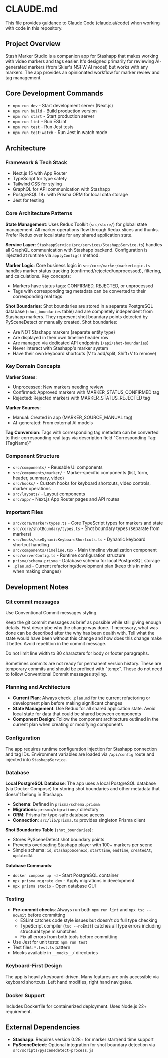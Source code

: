 # CLAUDE.md

This file provides guidance to Claude Code (claude.ai/code) when working with code in this repository.

## Project Overview

Stash Marker Studio is a companion app for Stashapp that makes working with video markers and tags easier. It's designed primarily for reviewing AI-generated markers (from Skier's NSFW AI model) but works with any markers. The app provides an opinionated workflow for marker review and tag management.

## Core Development Commands

- `npm run dev` - Start development server (Next.js)
- `npm run build` - Build production version
- `npm run start` - Start production server
- `npm run lint` - Run ESLint
- `npm run test` - Run Jest tests
- `npm run test:watch` - Run Jest in watch mode

## Architecture

### Framework & Tech Stack

- Next.js 15 with App Router
- TypeScript for type safety
- Tailwind CSS for styling
- GraphQL for API communication with Stashapp
- PostgreSQL 18+ with Prisma ORM for local data storage
- Jest for testing

### Core Architecture Patterns

**State Management**: Uses Redux Toolkit (`src/store/`) for global state management. All marker operations flow through Redux slices and thunks. Prefer Redux over local state for any shared application state.

**Service Layer**: `StashappService` (`src/services/StashappService.ts`) handles all GraphQL communication with Stashapp backend. Configuration is injected at runtime via `applyConfig()` method.

**Marker Logic**: Core business logic in `src/core/marker/markerLogic.ts` handles marker status tracking (confirmed/rejected/unprocessed), filtering, and calculations. Key concepts:

- Markers have status tags: CONFIRMED, REJECTED, or unprocessed
- Tags with corresponding tag metadata can be converted to their corresponding real tags

**Shot Boundaries**: Shot boundaries are stored in a separate PostgreSQL database (`shot_boundaries` table) and are completely independent from Stashapp markers. They represent shot boundary points detected by PySceneDetect or manually created. Shot boundaries:

- Are NOT Stashapp markers (separate entity type)
- Are displayed in their own timeline header row
- Are managed via dedicated API endpoints (`/api/shot-boundaries`)
- Never interact with Stashapp's marker system
- Have their own keyboard shortcuts (V to add/split, Shift+V to remove)

### Key Domain Concepts

**Marker States**:

- Unprocessed: New markers needing review
- Confirmed: Approved markers with MARKER_STATUS_CONFIRMED tag
- Rejected: Rejected markers with MARKER_STATUS_REJECTED tag

**Marker Sources**:

- Manual: Created in app (MARKER_SOURCE_MANUAL tag)
- AI-generated: From external AI models

**Tag Conversion**: Tags with corresponding tag metadata can be converted to their corresponding real tags via description field "Corresponding Tag: {TagName}"

### Component Structure

- `src/components/` - Reusable UI components
- `src/components/marker/` - Marker-specific components (list, form, header, summary, video)
- `src/hooks/` - Custom hooks for keyboard shortcuts, video controls, marker operations
- `src/layouts/` - Layout components
- `src/app/` - Next.js App Router pages and API routes

### Important Files

- `src/core/marker/types.ts` - Core TypeScript types for markers and state
- `src/core/shotBoundary/types.ts` - Shot boundary types (separate from markers)
- `src/hooks/useDynamicKeyboardShortcuts.ts` - Dynamic keyboard shortcut handling
- `src/components/Timeline.tsx` - Main timeline visualization component
- `src/serverConfig.ts` - Runtime configuration structure
- `prisma/schema.prisma` - Database schema for local PostgreSQL storage
- `.plan.md` - Current refactoring/development plan (keep this in mind when making changes)

## Development Notes

### Git commit messages

Use Conventional Commit messages styling.

Keep the git commit messages as brief as possible while still giving enough details. First descripbe why the change was done. If necessary, what was done can be described after the why has been dealth with. Tell what the state would have been without this change and how does this change make it better. Avoid repetition in the commit message.

Do not limit line width to 80 characters for body or footer paragraphs.

Sometimes commits are not ready for permanent version history. These are temporary commits and should be prefixed with "temp:". These do not need to follow Conventional Commit messages styling.

### Planning and Architecture

- **Current Plan**: Always check `.plan.md` for the current refactoring or development plan before making significant changes
- **State Management**: Use Redux for all shared application state. Avoid local state for data that could be shared between components
- **Component Design**: Follow the component architecture outlined in the current plan when creating or modifying components

### Configuration

The app requires runtime configuration injection for Stashapp connection and tag IDs. Environment variables are loaded via `/api/config` route and injected into `StashappService`.

### Database

**Local PostgreSQL Database**: The app uses a local PostgreSQL database (via Docker Compose) for storing shot boundaries and other metadata that doesn't belong in Stashapp.

- **Schema**: Defined in `prisma/schema.prisma`
- **Migrations**: `prisma/migrations/` directory
- **ORM**: Prisma for type-safe database access
- **Connection**: `src/lib/prisma.ts` provides singleton Prisma client

**Shot Boundaries Table** (`shot_boundaries`):
- Stores PySceneDetect shot boundary points
- Prevents overloading Stashapp player with 100+ markers per scene
- Simple schema: `id`, `stashappSceneId`, `startTime`, `endTime`, `createdAt`, `updatedAt`

**Database Commands**:
- `docker compose up -d` - Start PostgreSQL container
- `npx prisma migrate dev` - Apply migrations in development
- `npx prisma studio` - Open database GUI

### Testing

- **Pre-commit checks**: Always run both `npm run lint` and `npx tsc --noEmit` before committing
  - ESLint catches code style issues but doesn't do full type checking
  - TypeScript compiler (`tsc --noEmit`) catches all type errors including structural type mismatches
  - Fix all errors from both tools before committing
- Use Jest for unit tests: `npm run test`
- Test files: `*.test.ts` pattern
- Mocks available in `__mocks__/` directories

### Keyboard-First Design

The app is heavily keyboard-driven. Many features are only accessible via keyboard shortcuts. Left hand modifies, right hand navigates.

### Docker Support

Includes Dockerfile for containerized deployment. Uses Node.js 22+ requirement.

## External Dependencies

- **Stashapp**: Requires version 0.28+ for marker start/end time support
- **PySceneDetect**: Optional integration for shot boundary detection via `src/scripts/pyscenedetect-process.js`
